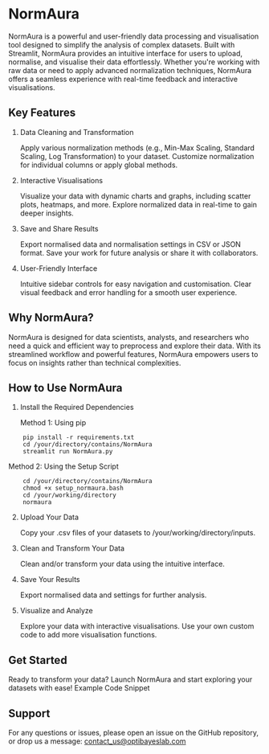 # NormAura

NormAura is a powerful and user-friendly data processing and visualisation tool designed to simplify the analysis of complex datasets. Built with Streamlit, NormAura provides an intuitive interface for users to upload, normalise, and visualise their data effortlessly. Whether you're working with raw data or need to apply advanced normalization techniques, NormAura offers a seamless experience with real-time feedback and interactive visualisations.
## Key Features
1. Data Cleaning and Transformation
    
    Apply various normalization methods (e.g., Min-Max Scaling, Standard Scaling, Log Transformation) to your dataset.
    Customize normalization for individual columns or apply global methods.

2. Interactive Visualisations
    
    Visualize your data with dynamic charts and graphs, including scatter plots, heatmaps, and more.
    Explore normalized data in real-time to gain deeper insights.

3. Save and Share Results
    
    Export normalised data and normalisation settings in CSV or JSON format.
    Save your work for future analysis or share it with collaborators.

4. User-Friendly Interface
    
    Intuitive sidebar controls for easy navigation and customisation.
    Clear visual feedback and error handling for a smooth user experience.

## Why NormAura?

NormAura is designed for data scientists, analysts, and researchers who need a quick and efficient way to preprocess and explore their data. With its streamlined workflow and powerful features, NormAura empowers users to focus on insights rather than technical complexities.

## How to Use NormAura
1. Install the Required Dependencies

   Method 1: Using pip
```
    pip install -r requirements.txt
    cd /your/directory/contains/NormAura
    streamlit run NormAura.py
```
   Method 2: Using the Setup Script
```
    cd /your/directory/contains/NormAura
    chmod +x setup_normaura.bash
    cd /your/working/directory
    normaura
```
2. Upload Your Data

   Copy your .csv files of your datasets to /your/working/directory/inputs.

4. Clean and Transform Your Data

    Clean and/or transform your data using the intuitive interface.

5. Save Your Results

    Export normalised data and settings for further analysis.

6. Visualize and Analyze

    Explore your data with interactive visualisations.
    Use your own custom code to add more visualisation functions.

## Get Started

Ready to transform your data? Launch NormAura and start exploring your datasets with ease!
Example Code Snippet

## Support

For any questions or issues, please open an issue on the GitHub repository, or drop us a message: contact_us@optibayeslab.com
